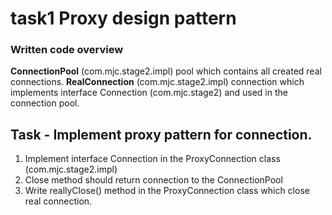 # task1 Proxy design pattern

### Written code overview

**ConnectionPool** (com.mjc.stage2.impl) pool which contains all created real connections.
**RealConnection** (com.mjc.stage2.impl) connection which implements interface Connection (com.mjc.stage2) and used in
the connection pool.

## Task - Implement proxy pattern for connection.

1. Implement interface Connection  in the ProxyConnection class (com.mjc.stage2.impl)
2. Close method should return connection to the ConnectionPool 
3. Write reallyClose() method in the ProxyConnection class which close real connection.


